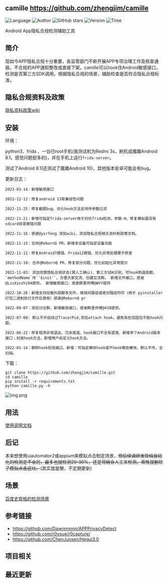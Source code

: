 ## camille <https://github.com/zhengjim/camille>
<!--auto_detail_badge_begin_0b490ffb61b26b45de3ea5d7dd8a582e-->
![Language](https://img.shields.io/badge/Language-Python-blue)
![Author](https://img.shields.io/badge/Author-zhengjim-orange)
![GitHub stars](https://img.shields.io/github/stars/zhengjim/camille.svg?style=flat&logo=github)
![Version](https://img.shields.io/badge/Version-V0.0.1-red)
![Time](https://img.shields.io/badge/Join-20230410-green)
<!--auto_detail_badge_end_fef74f2d7ea73fcc43ff78e05b1e7451-->

Android App隐私合规检测辅助工具

## 简介

现如今APP隐私合规十分重要，各监管部门不断开展APP专项治理工作及核查通报，不合规的APP通知整改或直接下架。camille可以hook住Android敏感接口，检测是否第三方SDK调用。根据隐私合规的场景，辅助检查是否符合隐私合规标准。

## 隐私合规资料及政策

[隐私资料政策wiki](https://github.com/zhengjim/camille/wiki)

## 安装

环境：

python3、frida 、一台已root手机(我测试机为Redmi 3s，刷机成魔趣Android 8.1，感觉问题挺多的)，并在手机上运行`frida-server`。

测试了Android 8.1(还测试了魔趣Android 10)，其他版本安卓可能会有bug。

更新日志：

```
2023-03-14：新增敏感接口

2022-12-12：修复android 13有兼容性问题

2022-11-25：修复截图bug、优化hook方法支持传参数过滤

2022-11-21：新增可指定frida-server用于对抗frida检测，参数-H、修复模拟器没有sdcard目录报错问题

2022-11-16：感谢@ysrfeng 添加wiki，添加隐私合规相关资料和政策文档。

2022-11-15：合并@RebornQ PR，新增多设备可指定设备功能

2022-11-11：修复Android7报错、Frida12报错、优化异常处理便于排查

2022-11-10: 合并@RebornQ PR、修复部分问题、优化初始化异常提示

2022-11-03: 添加同意隐私合规状态(需人工确认)、第三方SDK识别、可hook构造函数，`methodName`传`'$init'`。方便大家交流，创建交流群。 新增文件接口，感谢@LiuXinzhi94提供。 新增敏感接口，感谢群里师傅@WYY提供

2022-10-26：新增支持加载外部脚本文件，填相对路径或绝对路径均可（用于 pyinstaller 打包二进制执行文件后使用）感谢@RebornQ pr

2022-09-07：添加讨论群，新增敏感接口，感谢群里师傅@410提供。

2022-07-08: 默认不开启绕过TracerPid,添加attach hook，避免有些加固包不能hook问题。

2022-06-22：修复程序异常退出、冗余度高、hook接口不全有遗落、新增多个Android版本接口；封装hook方法，新增用户自定义hook方法。

2022-01-14：删除hook短信接口。新增：可指定模块hook或不hook哪些模块。默认不传，全扫描。
```

下载：

```
git clone https://github.com/zhengjim/camille.git
cd camille
pip install -r requirements.txt
python camille.py -h
```

![img.png](https://github.com/zhengjim/camille/raw/master/images/img.png)

## 用法

[使用说明文档](https://github.com/zhengjim/camille/blob/master/docs/use.md)

## 后记

本来想使用uiautomator2或appium来模拟点击制定场景，~~但后续调研发现纯自动化的检测是不全的，最多也就检测20-30%，还是得结合人工来检测。索性就删除了模拟点击这块。~~(其实就是懒，不定期更新)

## 场景

[百度史宾格的检测场景](https://github.com/zhengjim/camille/blob/master/docs/detection_scene.md)

## 参考链接

- https://github.com/Dawnnnnnn/APPPrivacyDetect
- https://github.com/r0ysue/r0capture/
- https://github.com/ChenJunsen/Hegui3.0

<!--auto_detail_active_begin_e1c6fb434b6f0baf6912c7a1934f772b-->
## 项目相关


## 最近更新

<!--auto_detail_active_end_f9cf7911015e9913b7e691a7a5878527-->
